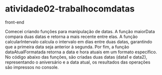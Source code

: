 # atividade02-trabalhocomdatas
front-end

Comecei criando funções para manipulação de datas. A função maiorData compara duas datas e retorna a mais recente entre elas. A função calcularIntervalo calcula o intervalo em dias entre duas datas, garantindo que a primeira data seja anterior à segunda. Por fim, a função dataAtualFormatada retorna a data e hora atuais em um formato específico. No código abaixo das funções, são criadas duas datas (data1 e data2), representando o aniversário e a data atual, os resultados das operações são impressos no console.
